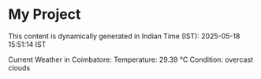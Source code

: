 # My Project

This content is dynamically generated in Indian Time (IST): 2025-05-18 15:51:14 IST


Current Weather in Coimbatore:
Temperature: 29.39 °C
Condition: overcast clouds
